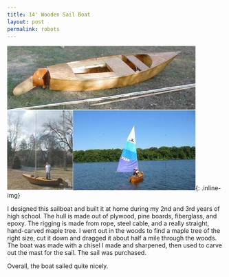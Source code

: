 ```yaml
---
title: 14' Wooden Sail Boat
layout: post
permalink: robots
---
```


![Sailboat](/images/sailboat.jpg){: .inline-img}

I designed this sailboat and built it at home during my 2nd and 3rd years of high
school. The hull is made out of plywood, pine boards, fiberglass, and epoxy. The
rigging is made from rope, steel cable, and a really straight, hand-carved maple
tree. I went out in the woods to find a maple tree of the right size, cut it down
and dragged it about half a mile through the woods. The boat was made with a chisel
I made and sharpened, then used to carve out the mast for the sail. The sail was
purchased.

Overall, the boat sailed quite nicely.
